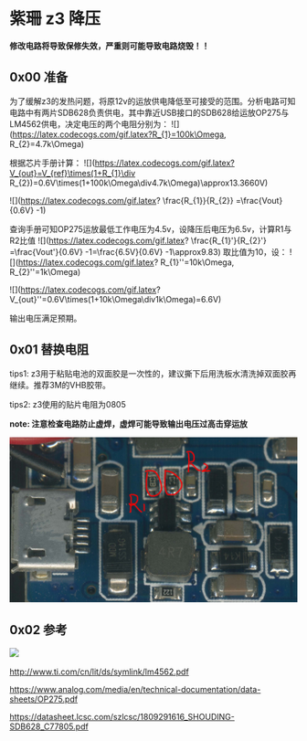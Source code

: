 # 紫珊 z3 降压

**修改电路将导致保修失效，严重则可能导致电路烧毁！！**

## 0x00 准备

为了缓解z3的发热问题，将原12v的运放供电降低至可接受的范围。分析电路可知电路中有两片SDB628负责供电，其中靠近USB接口的SDB628给运放OP275与LM4562供电，决定电压的两个电阻分别为：
![](https://latex.codecogs.com/gif.latex?R_{1}=100k\Omega, R_{2}=4.7k\Omega)

根据芯片手册计算：
![](https://latex.codecogs.com/gif.latex?V_{out}=V_{ref}\times(1+R_{1}\div R_{2})=0.6V\times(1+100k\Omega\div4.7k\Omega)\approx13.3660V)

![](https://latex.codecogs.com/gif.latex?
\frac{R_{1}}{R_{2}} =\frac{Vout}{0.6V} -1)

查询手册可知OP275运放最低工作电压为4.5v，设降压后电压为6.5v，计算R1与R2比值
![](https://latex.codecogs.com/gif.latex?
\frac{R_{1}'}{R_{2}'} =\frac{Vout'}{0.6V} -1=\frac{6.5V}{0.6V} -1\approx9.83)
取比值为10，设：
![](https://latex.codecogs.com/gif.latex?
R_{1}''=10k\Omega, R_{2}''=1k\Omega)

![](https://latex.codecogs.com/gif.latex?
V_{out}''=0.6V\times(1+10k\Omega\div1k\Omega)=6.6V)

输出电压满足预期。

## 0x01 替换电阻

tips1: z3用于粘贴电池的双面胶是一次性的，建议撕下后用洗板水清洗掉双面胶再继续。推荐3M的VHB胶带。

tips2: z3使用的贴片电阻为0805

**note: 注意检查电路防止虚焊，虚焊可能导致输出电压过高击穿运放**

![](https://github.com/smdll/some_md/blob/master/imgsrc/zishan_z3_circuit.jpg?raw=true)

## 0x02 参考

![](https://img.alicdn.com/imgextra/i4/1654015063/TB2HO8IkgDD8KJjy0FdXXcjvXXa_!!1654015063.jpg)

http://www.ti.com/cn/lit/ds/symlink/lm4562.pdf

https://www.analog.com/media/en/technical-documentation/data-sheets/OP275.pdf

https://datasheet.lcsc.com/szlcsc/1809291616_SHOUDING-SDB628_C77805.pdf